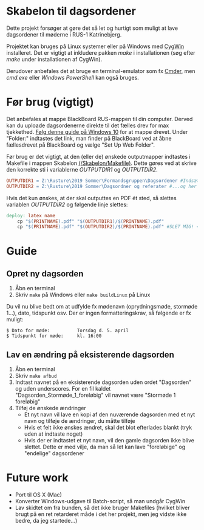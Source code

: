 # Skabelon til dagsordener

Dette projekt forsøger at gøre det så let og hurtigt som muligt at lave dagsordener til møderne i RUS-1
Katrinebjerg.

Projektet kan bruges på Linux systemer eller på Windows med [CygWin](https://www.cygwin.com/) installeret. Det er vigtigt at inkludere pakken *make* i installationen (søg efter *make* under installationen af CygWin).

Derudover anbefales det at bruge en terminal-emulator som fx [Cmder](https://cmder.net/), men *cmd.exe* eller *Windows PowerShell* kan også bruges.

# Før brug (vigtigt)

Det anbefales at mappe BlackBoard RUS-mappen til din computer. Derved kan du uploade dagsordenerne direkte til det fælles drev for max tjekkethed. [Følg denne guide på Windows 10](https://www.laptopmag.com/articles/map-network-drive-windows-10) for at mappe drevet. Under "Folder:" indtastes det link, man finder på BlackBoard ved at åbne fællesdrevet på BlackBoard og vælge "Set Up Web Folder".

Før brug er det vigtigt, at den (eller de) ønskede outputmapper indtastes i Makefile i mappen Skabelon [(/Skabelon/Makefile)](Skabelon/Makefile). Dette gøres ved at skrive den korrekte sti i variablerne *OUTPUTDIR1* og *OUTPUTDIR2*.

```Makefile
OUTPUTDIR1 = Z:\Rusture\2019 Sommer\Formandsgruppen\Dagsordener #Indsæt din sti her
OUTPUTDIR2 = Z:\Rusture\2019 Sommer\Dagsordner og referater #...og her hvis du vil have 2 outputs. Ellers læs nedenfor
```

Hvis det kun ønskes, at der skal outputtes en PDF ét sted, så slettes variablen *OUTPUTDIR2* og følgende linje slettes:

```Makefile
deploy: latex name
	cp "$(PRINTNAME).pdf" "$(OUTPUTDIR1)/$(PRINTNAME).pdf"
	cp "$(PRINTNAME).pdf" "$(OUTPUTDIR2)/$(PRINTNAME).pdf" #SLET MIG! <-------------------
```

# Guide

## Opret ny dagsorden

1. Åbn en terminal
1. Skriv `make` på Windows eller `make buildLinux` på Linux

Du vil nu blive bedt om at udfylde fx mødenavn (oprydningsmøde, stormøde 1...), dato, tidspunkt osv. Der er ingen formatteringskrav, så følgende er fx muligt:

```
$ Dato for møde:          Torsdag d. 5. april
$ Tidspunkt for møde:     kl. 16:00
```

## Lav en ændring på eksisterende dagsorden

1. Åbn en terminal
1. Skriv `make afbud`
1. Indtast navnet på en eksisterende dagsorden uden ordet "Dagsorden" og uden underscores. For en fil kaldet "Dagsorden_Stormøde_1_foreløbig" vil navnet være "Stormøde 1 foreløbig"
1. Tilføj de ønskede ændringer
	* Et nyt navn vil lave en kopi af den nuværende dagsorden med et nyt navn og tilføje de ændringer, du måtte tilføje
	* Hvis et felt ikke ønskes ændret, skal det blot efterlades blankt (tryk <ENTER> uden at indtaste noget)
	* Hvis der er indtastet et nyt navn, vil den gamle dagsorden ikke blive slettet. Dette er med vilje, da man så let kan lave "foreløbige" og "endelige" dagsordener

# Future work

* Port til OS X (Mac)
* Konverter Windows-udgave til Batch-script, så man undgår CygWin
* Lav skidtet om fra bunden, så det ikke bruger Makefiles (hvilket bliver brugt på en ret retarderet måde i det her projekt, men jeg vidste ikke bedre, da jeg startede...)
